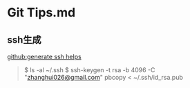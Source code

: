 # Git Tips.md

## ssh生成

[github:generate ssh helps](https://help.github.com/articles/connecting-to-github-with-ssh/)

> $ ls -al ~/.ssh
> $ ssh-keygen -t rsa -b 4096 -C "zhanghui026@gmail.com"
> pbcopy < ~/.ssh/id_rsa.pub